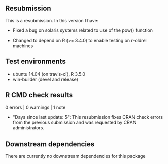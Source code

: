 ## Resubmission
This is a resubmission. In this version I have:

* Fixed a bug on solaris systems related to use of the pow() function

* Changed to depend on R (>= 3.4.0) to enable testing on r-oldrel machines

## Test environments
* ubuntu 14.04 (on travis-ci), R 3.5.0
* win-builder (devel and release)

## R CMD check results
0 errors | 0 warnings | 1 note

* "Days since last update: 5": This resubmission fixes CRAN check errors from
the previous submission and was requested by CRAN administrators.

## Downstream dependencies
There are currently no downstream dependencies for this package
